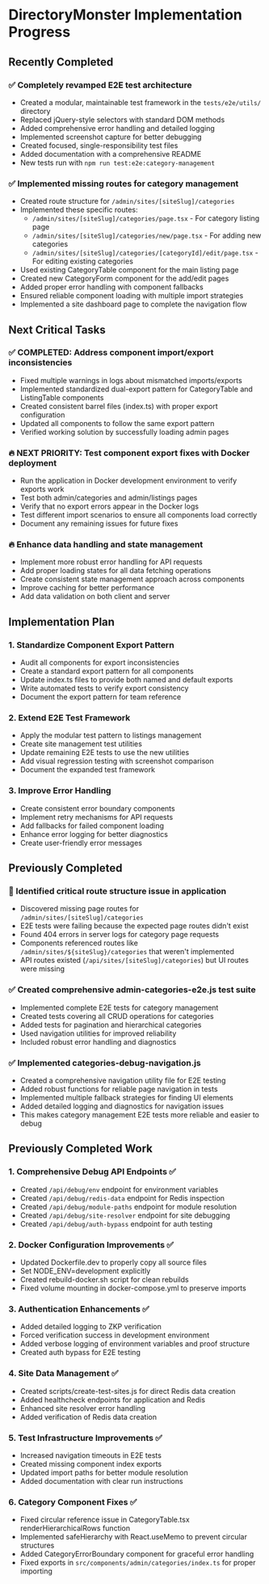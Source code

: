 # DirectoryMonster Implementation Progress

## Recently Completed

### ✅ Completely revamped E2E test architecture
- Created a modular, maintainable test framework in the `tests/e2e/utils/` directory
- Replaced jQuery-style selectors with standard DOM methods
- Added comprehensive error handling and detailed logging
- Implemented screenshot capture for better debugging
- Created focused, single-responsibility test files
- Added documentation with a comprehensive README
- New tests run with `npm run test:e2e:category-management`

### ✅ Implemented missing routes for category management
- Created route structure for `/admin/sites/[siteSlug]/categories`
- Implemented these specific routes:
  - `/admin/sites/[siteSlug]/categories/page.tsx` - For category listing page
  - `/admin/sites/[siteSlug]/categories/new/page.tsx` - For adding new categories
  - `/admin/sites/[siteSlug]/categories/[categoryId]/edit/page.tsx` - For editing existing categories
- Used existing CategoryTable component for the main listing page
- Created new CategoryForm component for the add/edit pages
- Added proper error handling with component fallbacks
- Ensured reliable component loading with multiple import strategies
- Implemented a site dashboard page to complete the navigation flow

## Next Critical Tasks

### ✅ COMPLETED: Address component import/export inconsistencies
- Fixed multiple warnings in logs about mismatched imports/exports
- Implemented standardized dual-export pattern for CategoryTable and ListingTable components
- Created consistent barrel files (index.ts) with proper export configuration
- Updated all components to follow the same export pattern
- Verified working solution by successfully loading admin pages

### 🔥 NEXT PRIORITY: Test component export fixes with Docker deployment
- Run the application in Docker development environment to verify exports work
- Test both admin/categories and admin/listings pages
- Verify that no export errors appear in the Docker logs
- Test different import scenarios to ensure all components load correctly
- Document any remaining issues for future fixes

### 🔥 Enhance data handling and state management
- Implement more robust error handling for API requests
- Add proper loading states for all data fetching operations
- Create consistent state management approach across components
- Improve caching for better performance
- Add data validation on both client and server

## Implementation Plan

### 1. Standardize Component Export Pattern
- Audit all components for export inconsistencies
- Create a standard export pattern for all components
- Update index.ts files to provide both named and default exports
- Write automated tests to verify export consistency
- Document the export pattern for team reference

### 2. Extend E2E Test Framework
- Apply the modular test pattern to listings management
- Create site management test utilities
- Update remaining E2E tests to use the new utilities
- Add visual regression testing with screenshot comparison
- Document the expanded test framework

### 3. Improve Error Handling
- Create consistent error boundary components
- Implement retry mechanisms for API requests
- Add fallbacks for failed component loading
- Enhance error logging for better diagnostics
- Create user-friendly error messages

## Previously Completed

### 🔎 Identified critical route structure issue in application
- Discovered missing page routes for `/admin/sites/[siteSlug]/categories`
- E2E tests were failing because the expected page routes didn't exist
- Found 404 errors in server logs for category page requests
- Components referenced routes like `/admin/sites/${siteSlug}/categories` that weren't implemented
- API routes existed (`/api/sites/[siteSlug]/categories`) but UI routes were missing

### ✅ Created comprehensive admin-categories-e2e.js test suite
- Implemented complete E2E tests for category management
- Created tests covering all CRUD operations for categories
- Added tests for pagination and hierarchical categories
- Used navigation utilities for improved reliability
- Included robust error handling and diagnostics

### ✅ Implemented categories-debug-navigation.js
- Created a comprehensive navigation utility file for E2E testing
- Added robust functions for reliable page navigation in tests
- Implemented multiple fallback strategies for finding UI elements
- Added detailed logging and diagnostics for navigation issues
- This makes category management E2E tests more reliable and easier to debug

## Previously Completed Work

### 1. Comprehensive Debug API Endpoints ✅
- Created `/api/debug/env` endpoint for environment variables
- Created `/api/debug/redis-data` endpoint for Redis inspection
- Created `/api/debug/module-paths` endpoint for module resolution
- Created `/api/debug/site-resolver` endpoint for site debugging
- Created `/api/debug/auth-bypass` endpoint for auth testing

### 2. Docker Configuration Improvements ✅
- Updated Dockerfile.dev to properly copy all source files
- Set NODE_ENV=development explicitly
- Created rebuild-docker.sh script for clean rebuilds
- Fixed volume mounting in docker-compose.yml to preserve imports

### 3. Authentication Enhancements ✅
- Added detailed logging to ZKP verification
- Forced verification success in development environment
- Added verbose logging of environment variables and proof structure
- Created auth bypass for E2E testing

### 4. Site Data Management ✅
- Created scripts/create-test-sites.js for direct Redis data creation
- Added healthcheck endpoints for application and Redis
- Enhanced site resolver error handling
- Added verification of Redis data creation

### 5. Test Infrastructure Improvements ✅
- Increased navigation timeouts in E2E tests
- Created missing component index exports
- Updated import paths for better module resolution
- Added documentation with clear run instructions

### 6. Category Component Fixes ✅
- Fixed circular reference issue in CategoryTable.tsx renderHierarchicalRows function
- Implemented safeHierarchy with React.useMemo to prevent circular structures
- Added CategoryErrorBoundary component for graceful error handling
- Fixed exports in `src/components/admin/categories/index.ts` for proper importing
